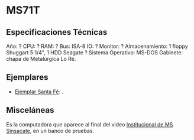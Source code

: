 MS71T
=====



Especificaciones Técnicas
---
Año: ?
CPU: ?
RAM: ?
Bus: ISA-8
IO: ?
Monitor: ?
Almacenamiento: 1 floppy Shuggart 5 1/4", 1 HDD Seagate ?
Sistema Operativo: MS-DOS
Gabinete: chapa de Metalúrgica Lo Ré.


Ejemplares
---

* [Ejemplar Santa Fé](EjemplarSantaFé/index.md): .


Misceláneas
---

Es la computadora que aparece al final del video [Institucional de MS Sinsacate](5qfMMNM7zbc), en un banco de pruebas.


